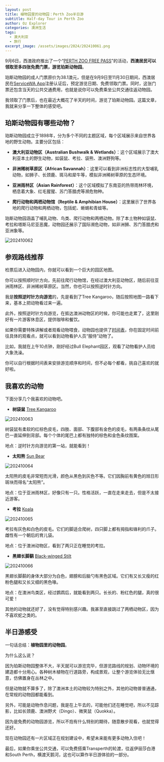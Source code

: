```yaml
---
layout: post
title: 植物园里的动物园：Perth Zoo半日游
subtitle: Half-day Tour in Perth Zoo
author: Oz Explorer
categories: 澳洲生活
tags:
  - 澳大利亚
  - 旅行
excerpt_image: /assets/images/2024/202410061.png
---
```


9月6日，西澳政府推出了一个“[PERTH ZOO FREE PASS](https://www.wa.gov.au/government/announcements/visit-perth-zoo-spring-the-perth-zoo-free-pass)”的活动，**西澳居民可以领取至多四张免费门票，游览珀斯动物园**。

珀斯动物园的成人门票原价为38.1澳元，但是在9月9日至11月30日期间，西澳居民在[ServiceWA App](https://www.wa.gov.au/organisation/government-of-western-australia/servicewa-mobile-app)注册认证后，预定游览日期、免费领取门票。同时，这张门票还包含当天的公共交通费用，也就是说你可以免费乘坐公共交通往返动物园。

我领取了门票后，也在最近大概花了半天的时间，游览了珀斯动物园。这篇文章，我就来分享一下整体的感受吧。

## 珀斯动物园有哪些动物？

珀斯动物园成立于1898年，分为多个不同的主题区域，每个区域展示来自世界各地的野生动物。主要分区包括：

- **澳大利亚动物区（Australian Bushwalk & Wetlands）**：这个区域展示了澳大利亚本土的野生动物，如袋鼠、考拉、袋熊、澳洲野狗等。

- **非洲稀树草原区（African Savannah）**：这里可以看到非洲标志性的大型哺乳动物，如狮子、长颈鹿、斑马和犀牛等，模拟非洲稀树草原的生态环境。

- **亚洲雨林区（Asian Rainforest）**：这个区域模拟了东南亚的热带雨林环境，栖息着大象、红毛猩猩、苏门答腊虎等濒危物种。

- **爬行动物和两栖动物馆（Reptile & Amphibian House）**：这里展示了世界各地的爬行动物和两栖动物，包括蛇、蜥蜴和青蛙等。

珀斯动物园涵盖了哺乳动物、鸟类、爬行动物和两栖动物。除了本土物种如袋鼠、考拉和塔斯马尼亚恶魔，动物园还展示了国际濒危动物，如非洲狮、苏门答腊虎和亚洲象等。

![202410062](/assets/images/2024/202410062.jpg)

## 参观路线推荐

检票后进入动物园内，你就可以看到一个巨大的园区地图。

你可以按照顺时针方向，先前往爬行动物馆，在经过澳大利亚动物区，随后前往亚洲雨林区、非洲稀树草原区。当然，你也可以按照逆时针方向。

我是**按照逆时针方向游览**的，先是看到了Tree Kangaroo，随后按照地图一路看下来，基本上把动物看过来一遍。

此外，按照逆时针方向游览，在抵达澳洲动物区的时候，你可能也走累了，这里刚好有一片游客休息区，提供咖啡和餐饮。

如果你需要特殊讲解或者观看动物喂食，动物园也提供了[时间表](https://perthzoo.wa.gov.au/walks-and-talks)，你在固定时间前往具体的观看点，就可以看到动物看护人员“服侍”动物了。

比如，我就在上午10点钟，刚好经过Bull Elephant园区，观看了动物看护人员给大象洗澡。

你可以自行根据时间表来安排游览顺序和时间，但不必每个都看，挑自己喜欢的就好啦。

## 我喜欢的动物

下面分享几个我喜欢的动物吧。

- **树袋鼠** [Tree Kangaroo](https://perthzoo.wa.gov.au/animal/goodfellow-s-tree-kangaroo)

![202410063](/assets/images/2024/202410063.jpg)

树袋鼠有柔软的红棕色皮毛，四肢、面部、下腹部有金色的皮毛，有两条条纹从尾巴一直延伸到背部。每个个体的尾巴上都有独特的棕色和金色条纹图案。

地点：逆时针方向游览的第一站，就能看到！

- **太阳熊** [Sun Bear](https://perthzoo.wa.gov.au/animal/sun-bear)

![202410064](/assets/images/2024/202410064.jpg)

太阳熊的皮毛非常短而光滑，颜色从黑色到灰色不等。它们因胸前有黄色的旭日形斑块而得名“太阳熊”。

地点：位于亚洲雨林区，好像只有一只。性格活跃，一直在走来走去，但是不太接近游客。

- **考拉** [Koala](https://perthzoo.wa.gov.au/animal/koala)

![202410065](/assets/images/2024/202410065.jpg)

考拉有灰色和白色的皮毛。它们的脚适合爬树，四只脚上都有拇指和锋利的爪子。雌性有一个朝后的育儿袋。

地点：位于澳洲动物区，看到了两只正在睡觉的考拉。

- **黑翅长脚鹬** [Black-winged Stilt](https://perthzoo.wa.gov.au/animal/black-winged-stilt)

![202410066](/assets/images/2024/202410066.jpg)

黑翅长脚鹬的身体大部分为白色，翅膀和后脑勺有黑色区域。它们有又长又瘦的红粉色腿和又长又细的黑色喙。

地点：在澳洲鸟类区，经过鹦鹉后，就能看到两只。长长的、粉红色的腿，真的很可爱！

其他的动物就还好了，没有觉得特别感兴趣。我甚至直接跳过了两栖动物区，因为不喜欢蛇之类的。

## 半日游感受

一句话总结：**植物园里的动物园**。

为什么这么说？

因为珀斯动物园整体不大，半天就可以游览完毕，但游览路线的规划、动物环境的建造都十分用心。各种树木植物在行道路旁，构成景观，让整个游览体验无比惬意，仿佛置身在丛林之中。

但是动物就不算多了，除了澳洲本土的动物较为特别之外，其他的动物普普通通，在常规的动物园都能看到。

另外，可能是动物作息问题，我是在上午去的，可能他们还在睡觉吧，所以不见踪影，比如长颈鹿、澳洲野犬（Dingo）、微笑鼠（Quokka）。

因为是免费的动物园游览，所以不抱有什么特别的期待，随意散步观看，也就觉得还好。

现在动物园还有一片区域正在规划建设中，希望未来能有更多动物入住吧！

最后，如果你乘坐公共交通，可以免费搭乘Transperth的轮渡，往返伊丽莎白港和South Perth，横渡天鹅河，这也可以算作半日游体验的一部分。

